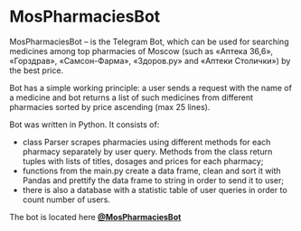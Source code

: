 # MosPharmaciesBot

MosPharmaciesBot – is the Telegram Bot, which can be used for searching medicines among top pharmacies of Moscow (such as «Аптека 36,6», «Горздрав», «Самсон-Фарма», «Здоров.ру» and «Аптеки Столички») by the best price.

Bot has a simple working principle: a user sends a request with the name of a medicine and bot returns a list of such medicines from different pharmacies sorted by price ascending (max 25 lines).

Bot was written in Python. It consists of: 
- class Parser scrapes pharmacies using different methods for each pharmacy separately by user query. Methods from the class return tuples with lists of titles, dosages and prices for each pharmacy;
- functions from the main.py create a data frame, clean and sort it with Pandas and prettify the data frame to string in order to send it to user;
- there is also a database with a statistic table of user queries in order to count number of users.

The bot is located here <b>[@MosPharmaciesBot](https://t.me/MosPharmaciesBot)</b>
